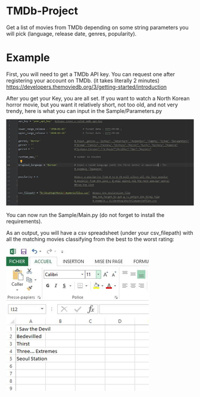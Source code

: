 # TMDb-Project
Get a list of movies from TMDb depending on some string parameters you will pick (language, release date, genres, popularity).

# Example
First, you will need to get a TMDb API key. You can request one after registering your account on TMDb. (it takes literally 2 minutes) https://developers.themoviedb.org/3/getting-started/introduction

After you get your Key, you are all set. If you want to watch a North Korean horror movie, but you want it relatively short, not too old, and not very trendy, here is what you can input in the Sample/Parameters.py 

![Image description](https://github.com/mcsachounet/TMDb-Project/blob/master/src/INPUT.JPG)

You can now run the Sample/Main.py (do not forget to install the requirements).

As an output, you will have a csv spreadsheet (under your csv_filepath) with all the matching movies classifying from the best to the worst rating:

![Image description](https://github.com/mcsachounet/TMDb-Project/blob/master/src/OUTPUT.JPG)




